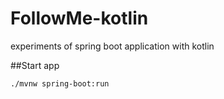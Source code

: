 # FollowMe-kotlin
experiments of spring boot application with kotlin

##Start app
```
./mvnw spring-boot:run
```
